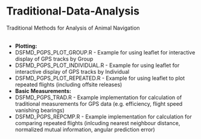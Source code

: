 # Traditional-Data-Analysis
Traditional Methods for Analysis of Animal Navigation
<ul>
  </br>
  <li><b>Plotting:</b>
<li>DSFMD_PGPS_PLOT_GROUP.R -  Example for using leaflet for interactive display of GPS tracks by Group
<li>DSFMD_PGPS_PLOT_INDIVIDUAL.R -  Example for using leaflet for interactive display of GPS tracks by Individual
<li>DSFMD_PGPS_PLOT_REPEATED.R -  Example for using leaflet to plot repeated flights (including offsite releases)
  </br>
  <li><b>Basic Measurements:</b>
<li>DSFMD_PGPS_TRAD.R - Example implementation for calculation of traditional measurements for GPS data (e.g. efficiency, flight speed vanishing bearings)
<li>DSFMD_PGPS_REPCMP.R - Example implementation for calculation for comparing repeated flights (inlcuding nearest neighbour distance, normalized mutual information, angular prediction error)
</ul>
